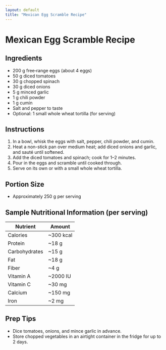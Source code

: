 ```yaml
---
layout: default
title: "Mexican Egg Scramble Recipe"
---
```


# Mexican Egg Scramble Recipe

## Ingredients
- 200 g free‑range eggs (about 4 eggs)
- 50 g diced tomatoes
- 30 g chopped spinach
- 30 g diced onions
- 5 g minced garlic
- 1 g chili powder
- 1 g cumin
- Salt and pepper to taste
- Optional: 1 small whole wheat tortilla (for serving)

## Instructions
1. In a bowl, whisk the eggs with salt, pepper, chili powder, and cumin.
2. Heat a non-stick pan over medium heat; add diced onions and garlic, and sauté until softened.
3. Add the diced tomatoes and spinach; cook for 1–2 minutes.
4. Pour in the eggs and scramble until cooked through.
5. Serve on its own or with a small whole wheat tortilla.

## Portion Size
- Approximately 250 g per serving

## Sample Nutritional Information (per serving)

| Nutrient      | Amount    |
| ------------- | --------- |
| Calories      | ~300 kcal |
| Protein       | ~18 g     |
| Carbohydrates | ~15 g     |
| Fat           | ~18 g     |
| Fiber         | ~4 g      |
| Vitamin A     | ~2000 IU  |
| Vitamin C     | ~30 mg    |
| Calcium       | ~150 mg   |
| Iron          | ~2 mg     |

## Prep Tips
- Dice tomatoes, onions, and mince garlic in advance.
- Store chopped vegetables in an airtight container in the fridge for up to 2 days.

